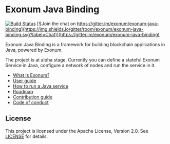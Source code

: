 # Exonum Java Binding

[![Build Status](https://www.travis-ci.com/exonum/exonum-java-binding.svg?token=2dVYazsUZFvBqHW82g4U&branch=master)](https://www.travis-ci.com/exonum/exonum-java-binding)
[![Join the chat on https://gitter.im/exonum/exonum-java-binding](https://img.shields.io/gitter/room/exonum/exonum-java-binding.svg?label=Chat)](https://gitter.im/exonum/exonum-java-binding)

Exonum Java Binding is a framework for building blockchain applications in Java, 
powered by Exonum.

The project is at alpha stage. Currently you can define a stateful Exonum Service 
in Java, configure a network of nodes and run the service in it.

  - [What is Exonum?](https://exonum.com/doc/get-started/what-is-exonum/)
  - [User guide](https://exonum.com/doc/get-started/java-binding)
  - [How to run a Java service](https://exonum.com/doc/get-started/java-binding#How-to-Run-a-Service)
  - [Roadmap](ROADMAP.md)
  - [Contribution guide](CONTRIBUTING.md)
  - [Code of conduct](https://github.com/exonum/exonum/blob/master/CODE_OF_CONDUCT.md)  
  <!-- TODO: Add a link to installation instructions in the user guide -->


## License
This project is licensed under the Apache License, Version 2.0. 
See [LICENSE](LICENSE) for details.
